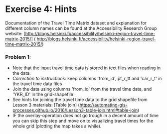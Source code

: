 # Exercise 4: Hints

Documentation of the Travel Time Matrix dataset and explanation for different column names can be found at the Accessibility Research Group website: [http://blogs.helsinki.fi/accessibility/helsinki-region-travel-time-matrix-2015/] (
http://blogs.helsinki.fi/accessibility/helsinki-region-travel-time-matrix-2015/)

### Problem 1:
- Note that the input travel time data is stored in text files when reading in the data.
- *Correction to instructions*: keep columns 'from_id', pt_r_tt and 'car_r_t' in the travel time data files
- Join the data using columns 'from_id' from the travel time data, and 'YKR_ID' in the grid-shapefile
- See hints for joining the travel time data to the grid shapefile from Lesson 3 materials: [Table join] (https://automating-gis-processes.github.io/2016/Lesson3-table-join.html#table-join) 
- IF the overlay-operation does not go trough in a decent amount of time you can skip this step and move on to visualizing travel times for the whole grid (plotting the map takes a while).



